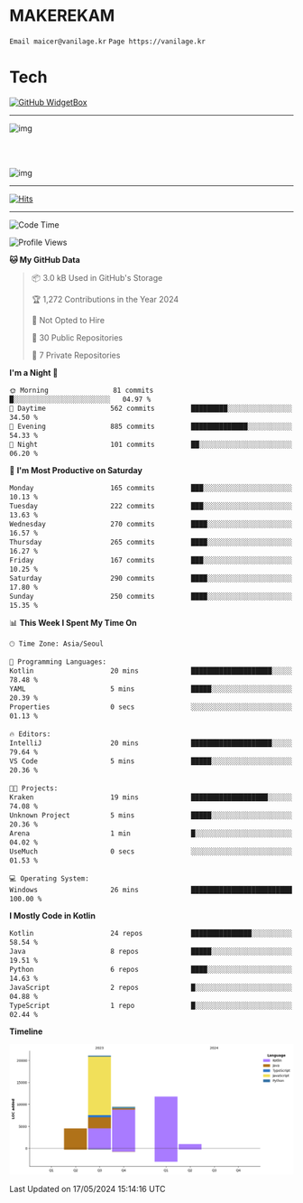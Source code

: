 # MAKEREKAM

`Email maicer@vanilage.kr`
`Page https://vanilage.kr`

# Tech

[![GitHub WidgetBox](https://github-widgetbox.vercel.app/api/skills?languages=python,js,ts,c,cpp,cs,java,kotlin,bash,md,html,css,xml,yaml,swift,powershell,json,R,SQL,php&tools=git,npm,gradle,nodejs,vercel,nginx&includeNames=true&theme=darkmode)](https://github.com/Jurredr/github-widgetbox)

---

![img](https://github-readme-stats.vercel.app/api/top-langs/?username=MAKEREKAM&layout=compact&theme=gruvbox)

<br>
<br>

![img](https://github-readme-stats.vercel.app/api/?username=MAKEREKAM&layout=compact&theme=gruvbox)

---

[![Hits](https://hits.seeyoufarm.com/api/count/incr/badge.svg?url=https%3A%2F%2Fgithub.com%2FMAKEREKAM&count_bg=%234A49D1&title_bg=%23555555&icon=&icon_color=%23E7E7E7&title=방문&edge_flat=false)](https://hits.seeyoufarm.com)

---

<!--START_SECTION:waka-->
![Code Time](http://img.shields.io/badge/Code%20Time-240%20hrs%2037%20mins-blue)

![Profile Views](http://img.shields.io/badge/Profile%20Views-0-blue)

**🐱 My GitHub Data** 

> 📦 3.0 kB Used in GitHub's Storage 
 > 
> 🏆 1,272 Contributions in the Year 2024
 > 
> 🚫 Not Opted to Hire
 > 
> 📜 30 Public Repositories 
 > 
> 🔑 7 Private Repositories 
 > 
**I'm a Night 🦉** 

```text
🌞 Morning                81 commits          █░░░░░░░░░░░░░░░░░░░░░░░░   04.97 % 
🌆 Daytime                562 commits         █████████░░░░░░░░░░░░░░░░   34.50 % 
🌃 Evening                885 commits         ██████████████░░░░░░░░░░░   54.33 % 
🌙 Night                  101 commits         ██░░░░░░░░░░░░░░░░░░░░░░░   06.20 % 
```
📅 **I'm Most Productive on Saturday** 

```text
Monday                   165 commits         ███░░░░░░░░░░░░░░░░░░░░░░   10.13 % 
Tuesday                  222 commits         ███░░░░░░░░░░░░░░░░░░░░░░   13.63 % 
Wednesday                270 commits         ████░░░░░░░░░░░░░░░░░░░░░   16.57 % 
Thursday                 265 commits         ████░░░░░░░░░░░░░░░░░░░░░   16.27 % 
Friday                   167 commits         ███░░░░░░░░░░░░░░░░░░░░░░   10.25 % 
Saturday                 290 commits         ████░░░░░░░░░░░░░░░░░░░░░   17.80 % 
Sunday                   250 commits         ████░░░░░░░░░░░░░░░░░░░░░   15.35 % 
```


📊 **This Week I Spent My Time On** 

```text
🕑︎ Time Zone: Asia/Seoul

💬 Programming Languages: 
Kotlin                   20 mins             ████████████████████░░░░░   78.48 % 
YAML                     5 mins              █████░░░░░░░░░░░░░░░░░░░░   20.39 % 
Properties               0 secs              ░░░░░░░░░░░░░░░░░░░░░░░░░   01.13 % 

🔥 Editors: 
IntelliJ                 20 mins             ████████████████████░░░░░   79.64 % 
VS Code                  5 mins              █████░░░░░░░░░░░░░░░░░░░░   20.36 % 

🐱‍💻 Projects: 
Kraken                   19 mins             ███████████████████░░░░░░   74.08 % 
Unknown Project          5 mins              █████░░░░░░░░░░░░░░░░░░░░   20.36 % 
Arena                    1 min               █░░░░░░░░░░░░░░░░░░░░░░░░   04.02 % 
UseMuch                  0 secs              ░░░░░░░░░░░░░░░░░░░░░░░░░   01.53 % 

💻 Operating System: 
Windows                  26 mins             █████████████████████████   100.00 % 
```

**I Mostly Code in Kotlin** 

```text
Kotlin                   24 repos            ███████████████░░░░░░░░░░   58.54 % 
Java                     8 repos             █████░░░░░░░░░░░░░░░░░░░░   19.51 % 
Python                   6 repos             ████░░░░░░░░░░░░░░░░░░░░░   14.63 % 
JavaScript               2 repos             █░░░░░░░░░░░░░░░░░░░░░░░░   04.88 % 
TypeScript               1 repo              █░░░░░░░░░░░░░░░░░░░░░░░░   02.44 % 
```



**Timeline**

![Lines of Code chart](https://raw.githubusercontent.com/MAKEREKAM/MAKEREKAM/main/assets/bar_graph.png)


 Last Updated on 17/05/2024 15:14:16 UTC
<!--END_SECTION:waka-->
